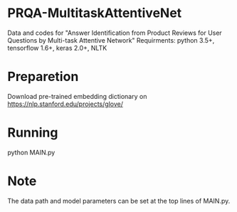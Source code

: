 # PRQA-MultitaskAttentiveNet
Data and codes for "Answer Identification from Product Reviews for User Questions by Multi-task Attentive Network"
Requirments: python 3.5+, tensorflow 1.6+, keras 2.0+, NLTK

# Preparetion 
Download pre-trained embedding dictionary on https://nlp.stanford.edu/projects/glove/

# Running
python MAIN.py

# Note
The data path and model parameters can be set at the top lines of MAIN.py.
